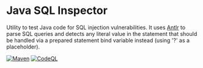 # Java SQL Inspector

Utility to test Java code for SQL injection vulnerabilities. It uses [Antlr](https://www.antlr.org) to parse SQL queries and detects any literal value in the statement that should be handled via a prepared statement bind variable instead (using '?' as a placeholder).

[![Maven](https://github.com/thomasleplus/java-sql-inspector/workflows/Maven/badge.svg)](https://github.com/thomasleplus/java-sql-inspector/actions?query=workflow:"Maven")
[![CodeQL](https://github.com/thomasleplus/java-sql-inspector/workflows/CodeQL/badge.svg)](https://github.com/thomasleplus/java-sql-inspector/actions?query=workflow:"CodeQL")
